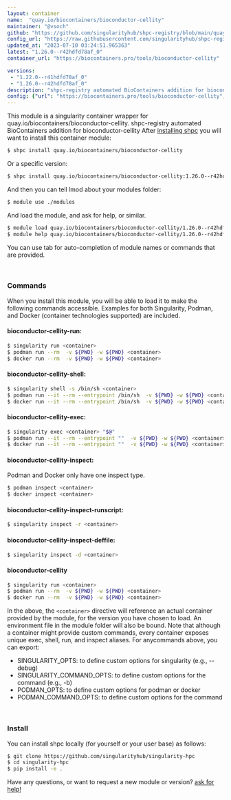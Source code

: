 ```yaml
---
layout: container
name:  "quay.io/biocontainers/bioconductor-cellity"
maintainer: "@vsoch"
github: "https://github.com/singularityhub/shpc-registry/blob/main/quay.io/biocontainers/bioconductor-cellity/container.yaml"
config_url: "https://raw.githubusercontent.com/singularityhub/shpc-registry/main/quay.io/biocontainers/bioconductor-cellity/container.yaml"
updated_at: "2023-07-10 03:24:51.965363"
latest: "1.26.0--r42hdfd78af_0"
container_url: "https://biocontainers.pro/tools/bioconductor-cellity"

versions:
 - "1.22.0--r41hdfd78af_0"
 - "1.26.0--r42hdfd78af_0"
description: "shpc-registry automated BioContainers addition for bioconductor-cellity"
config: {"url": "https://biocontainers.pro/tools/bioconductor-cellity", "maintainer": "@vsoch", "description": "shpc-registry automated BioContainers addition for bioconductor-cellity", "latest": {"1.26.0--r42hdfd78af_0": "sha256:aea72047292032f0eadfd907f0ee9f67ea6a02d18bb7c5b8595a549ab5e3ec62"}, "tags": {"1.22.0--r41hdfd78af_0": "sha256:dc6dd07a0ee050009ec300529d0a07d058524dc680a98797e29369ef56f4b70e", "1.26.0--r42hdfd78af_0": "sha256:aea72047292032f0eadfd907f0ee9f67ea6a02d18bb7c5b8595a549ab5e3ec62"}, "docker": "quay.io/biocontainers/bioconductor-cellity"}
---
```


This module is a singularity container wrapper for quay.io/biocontainers/bioconductor-cellity.
shpc-registry automated BioContainers addition for bioconductor-cellity
After [installing shpc](#install) you will want to install this container module:


```bash
$ shpc install quay.io/biocontainers/bioconductor-cellity
```

Or a specific version:

```bash
$ shpc install quay.io/biocontainers/bioconductor-cellity:1.26.0--r42hdfd78af_0
```

And then you can tell lmod about your modules folder:

```bash
$ module use ./modules
```

And load the module, and ask for help, or similar.

```bash
$ module load quay.io/biocontainers/bioconductor-cellity/1.26.0--r42hdfd78af_0
$ module help quay.io/biocontainers/bioconductor-cellity/1.26.0--r42hdfd78af_0
```

You can use tab for auto-completion of module names or commands that are provided.

<br>

### Commands

When you install this module, you will be able to load it to make the following commands accessible.
Examples for both Singularity, Podman, and Docker (container technologies supported) are included.

#### bioconductor-cellity-run:

```bash
$ singularity run <container>
$ podman run --rm  -v ${PWD} -w ${PWD} <container>
$ docker run --rm  -v ${PWD} -w ${PWD} <container>
```

#### bioconductor-cellity-shell:

```bash
$ singularity shell -s /bin/sh <container>
$ podman run --it --rm --entrypoint /bin/sh  -v ${PWD} -w ${PWD} <container>
$ docker run --it --rm --entrypoint /bin/sh  -v ${PWD} -w ${PWD} <container>
```

#### bioconductor-cellity-exec:

```bash
$ singularity exec <container> "$@"
$ podman run --it --rm --entrypoint ""  -v ${PWD} -w ${PWD} <container> "$@"
$ docker run --it --rm --entrypoint ""  -v ${PWD} -w ${PWD} <container> "$@"
```

#### bioconductor-cellity-inspect:

Podman and Docker only have one inspect type.

```bash
$ podman inspect <container>
$ docker inspect <container>
```

#### bioconductor-cellity-inspect-runscript:

```bash
$ singularity inspect -r <container>
```

#### bioconductor-cellity-inspect-deffile:

```bash
$ singularity inspect -d <container>
```



#### bioconductor-cellity

```bash
$ singularity run <container>
$ podman run --rm  -v ${PWD} -w ${PWD} <container>
$ docker run --rm  -v ${PWD} -w ${PWD} <container>
```


In the above, the `<container>` directive will reference an actual container provided
by the module, for the version you have chosen to load. An environment file in the
module folder will also be bound. Note that although a container
might provide custom commands, every container exposes unique exec, shell, run, and
inspect aliases. For anycommands above, you can export:

 - SINGULARITY_OPTS: to define custom options for singularity (e.g., --debug)
 - SINGULARITY_COMMAND_OPTS: to define custom options for the command (e.g., -b)
 - PODMAN_OPTS: to define custom options for podman or docker
 - PODMAN_COMMAND_OPTS: to define custom options for the command

<br>

### Install

You can install shpc locally (for yourself or your user base) as follows:

```bash
$ git clone https://github.com/singularityhub/singularity-hpc
$ cd singularity-hpc
$ pip install -e .
```

Have any questions, or want to request a new module or version? [ask for help!](https://github.com/singularityhub/singularity-hpc/issues)